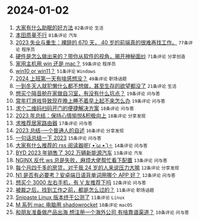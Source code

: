 # 2024-01-02

1. [大家有什么助眠的好方法](https://www.v2ex.com/t/1005047) `82条评论` `生活`
1. [本田质量不行](https://www.v2ex.com/t/1005056) `81条评论` `汽车`
1. [2023 失业与重生：裸辞的 670 天， 40 岁的前端真的很难再找工作。](https://www.v2ex.com/t/1005133) `77条评论` `程序员`
1. [硬件是怎么做出来的？带你从软件的视角，揭开神秘面纱](https://www.v2ex.com/t/1005031) `71条评论` `分享创造`
1. [家用主机用 win 还是 mac？](https://www.v2ex.com/t/1005068) `59条评论` `程序员`
1. [win10 or win11？](https://www.v2ex.com/t/1005072) `51条评论` `Windows`
1. [2024 上班第一天有啥感想没？](https://www.v2ex.com/t/1005080) `49条评论` `职场话题`
1. [一到冬天人就犯懒什么都不想做，甚至生存的欲望都没了](https://www.v2ex.com/t/1005084) `21条评论` `生活`
1. [想买个隔音舱在家做自习室，有没有什么坑点？](https://www.v2ex.com/t/1005088) `19条评论` `问与答`
1. [常年打游戏导致现在晚上睡不着早上起不来怎么办](https://www.v2ex.com/t/1005053) `19条评论` `问与答`
1. [求个二维码扫码开门的便捷解决方案](https://www.v2ex.com/t/1005058) `18条评论` `问与答`
1. [2023 年总结：保持心情愉悦&积极向上](https://www.v2ex.com/t/1005044) `18条评论` `分享发现`
1. [求推荐居家路由器](https://www.v2ex.com/t/1005036) `17条评论` `问与答`
1. [2023 总结-一个普通人的自述](https://www.v2ex.com/t/1005052) `16条评论` `分享发现`
1. [一句话总结一下 2023](https://www.v2ex.com/t/1005071) `15条评论` `问与答`
1. [大家有什么推荐的 rss 阅读器呢( •̀ ω •́ )✧](https://www.v2ex.com/t/1005111) `14条评论` `问与答`
1. [BYD 2023 年销售了 302 万辆新能源汽车](https://www.v2ex.com/t/1005154) `13条评论` `汽车`
1. [NGINX 反代 ws 总是失败，麻烦大佬帮忙看下配置](https://www.v2ex.com/t/1005141) `13条评论` `问与答`
1. [每个月四千多的房贷，对于我 24 岁的人来说压力大嘛](https://www.v2ex.com/t/1005153) `12条评论` `分享发现`
1. [N1 是否有必要考？安卓端日语背单词用哪个 APP 好？](https://www.v2ex.com/t/1005059) `12条评论` `问与答`
1. [想买个 3000 左右手机，有 V 友推荐下吗](https://www.v2ex.com/t/1005039) `12条评论` `问与答`
1. [被裁之后，找到工作之前，都是怎么过的？](https://www.v2ex.com/t/1005100) `11条评论` `职场话题`
1. [Snipaste Linux 版本终于公测了](https://www.v2ex.com/t/1005045) `11条评论` `Linux`
1. [M 系列 mac 电脑用 shadowrocket](https://www.v2ex.com/t/1005122) `10条评论` `macOS`
1. [和朋友准备做产品出海 想注册一个海外公司 有啥靠谱渠道？](https://www.v2ex.com/t/1005049) `10条评论` `问与答`
